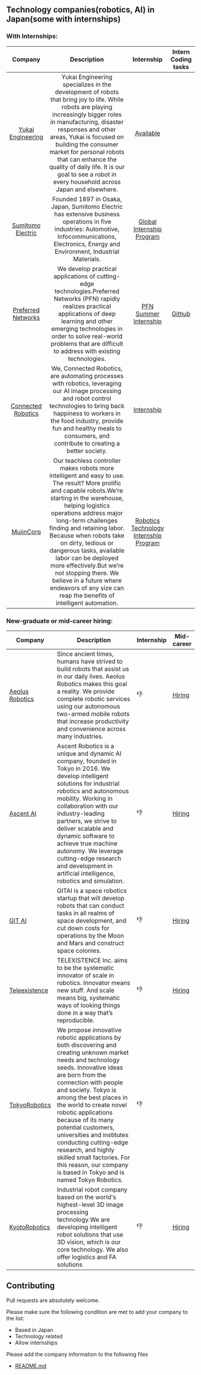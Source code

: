 ## Technology companies(robotics, AI) in Japan(some with internships)

### With Internships:
| Company | Description  | Internship |Intern Coding tasks|
| :-: |:-: | :-: |:-:|
| [Yukai Engineering](https://www.ux-xu.com/en) |Yukai Engineering specializes in the development of robots that bring joy to life. While robots are playing increasingly bigger roles in manufacturing, disaster responses and other areas, Yukai is focused on building the consumer market for personal robots that can enhance the quality of daily life. It is our goal to see a robot in every household across Japan and elsewhere.|[Available](https://sumitomoelectric.com/careers/global-internship/2022)||
| [Sumitomo Electric](https://www.ux-xu.com/en) |Founded 1897 in Osaka, Japan, Sumitomo Electric has extensive business operations in five industries: Automotive, Infocommunications, Electronics, Energy and Environment, Industrial Materials.|[Global Internship Program](https://www.ux-xu.com/recruit-en)||
| [Preferred Networks](https://www.preferred.jp/en/) |We develop practical applications of cutting-edge technologies.Preferred Networks (PFN) rapidly realizes practical applications of deep learning and other emerging technologies in order to solve real-world problems that are difficult to address with existing technologies.|[PFN Summer Internship](https://www.preferred.jp/en/news/internship2021/)|[Github](https://github.com/pfnet/intern-coding-tasks)|
| [Connected Robotics](https://connected-robotics.com/) |We, Connected Robotics, are automating processes with robotics, leveraging our AI image processing and robot control technologies to bring back happiness to workers in the food industry, provide fun and healthy meals to consumers, and contribute to creating a better society.|[Internship](https://herp.careers/v1/crinc)||
| [MujinCorp](https://mujin-corp.com/) |Our teachless controller makes robots more intelligent and easy to use. The result? More prolific and capable robots.We’re starting in the warehouse, helping logistics operations address major long-term challenges finding and retaining labor. Because when robots take on dirty, tedious or dangerous tasks, available labor can be deployed more effectively.But we’re not stopping there. We believe in a future where endeavors of any size can reap the benefits of intelligent automation.|[Robotics Technology Internship Program](https://www.mujin.co.jp/en/recruit/internship-program/)| |

### New-graduate or mid-career hiring:
| Company | Description  | Internship |Mid-career|
| ---------------------------------------------------------------- | ------------------- | ---------------- |-------|
| [Aeolus Robotics](https://aeolusbot.com/) |Since ancient times, humans have strived to build robots that assist us in our daily lives. Aeolus Robotics makes this goal a reality. We provide complete robotic services using our autonomous two-armed mobile robots that increase productivity and convenience across many industries.|:thumbsdown:|[Hiring](https://aeolusbot.com/careers/)|
| [Ascent AI](https://ascent.ai/) |Ascent Robotics is a unique and dynamic AI company, founded in Tokyo in 2016. We develop intelligent solutions for  industrial robotics and autonomous mobility. Working in collaboration with our industry-leading partners, we strive to deliver scalable and dynamic software to achieve true machine autonomy. We leverage cutting-edge research and development in artificial intelligence, robotics and simulation.|:thumbsdown:|[Hiring](https://ascent.ai/)|
| [GIT AI](https://gitai.tech/) |GITAI is a space robotics startup that will develop robots that can conduct tasks in all realms of space development, and cut down costs for operations by the Moon and Mars and construct space colonies.|:thumbsdown:|[Hiring](https://ascent.ai/)|
| [Teleexistence](https://tx-inc.com/en/home/) |TELEXISTENCE Inc. aims to be the systematic innovator of scale in robotics. Innovator means new stuff. And scale means big, systematic ways of looking things done in a way that’s reproducible.|:thumbsdown:|[Hiring](https://tx-inc.com/en/career/)|
| [TokyoRobotics](https://robotics.tokyo/) |We propose innovative robotic applications by both discovering and creating unknown market needs and technology seeds. Innovative ideas are born from the connection with people and society. Tokyo is among the best places in the world to create novel robotic applications because of its many potential customers, universities and institutes conducting cutting-edge research, and highly skilled small factories. For this reason, our company is based in Tokyo and is named Tokyo Robotics.|:thumbsdown:||
| [KyotoRobotics](https://www.kyotorobotics.co.jp/en/) |Industrial robot company based on the world's highest-level 3D image processing technology.We are developing intelligent robot solutions that use 3D vision, which is our core technology. We also offer logistics and FA solutions|:thumbsdown:|[Hiring](https://www.kyotorobotics.co.jp/en/recruit)|


## Contributing

Pull requests are absolutely welcome.

Please make sure the following condition are met to add your company to the list:

- Based in Japan
- Technology related
- Allow internships

Please add the company information to the following files
- [README.md](https://github.com/vocdex/tech-companies-japan/blob/main/README.md) 


